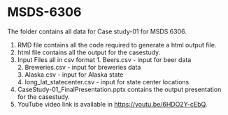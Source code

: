 # MSDS-6306
The folder contains all data for Case study-01 for MSDS 6306.  
1. RMD file contains all the code required to generate a html output file.
2. html file contains all the output for the casestudy.
3. Input Files all in csv format
        1. Beers.csv - input for beer data  
        2. Breweries.csv - input for breweries data  
        3. Alaska.csv - input for Alaska state  
        4. long_lat_statecenter.csv - input for state center locations  
4. CaseStudy-01_FinalPresentation.pptx contains the output presentation for the casestudy.
5. YouTube video link is available in https://youtu.be/6HDO2Y-cEbQ.  



